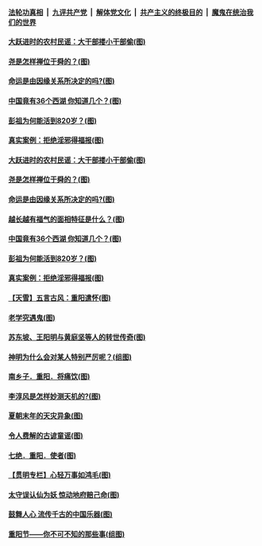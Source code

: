 

####  [法轮功真相](../../../../basic/blob/master/README.md?t=10301803) &nbsp;|&nbsp; [九评共产党](../../../../9ping.md/blob/master/README.md?t=10301803) &nbsp;|&nbsp; [解体党文化](../../../../jtdwh.md/blob/master/README.md?t=10301803)  &nbsp;|&nbsp; [共产主义的终极目的](../../../../gczydzjmd.md/blob/master/README.md?t=10301803) &nbsp;|&nbsp; [魔鬼在统治我们的世界](../../../../mgztzwmdsj.md/blob/master/README.md?t=10301803) 

#### [大跃进时的农村民谣：大干部搂小干部偷(图)](../pages/p7/950683.md?t=10301803) 

#### [尧是怎样禅位于舜的？(图)](../pages/p7/950688.md?t=10301803) 

#### [命运是由因缘关系所决定的吗?(图)](../pages/p7/950681.md?t=10301803) 

#### [中国竟有36个西湖 你知道几个？(图)](../pages/p7/950707.md?t=10301803) 

#### [彭祖为何能活到820岁？(图)](../pages/p7/950572.md?t=10301803) 

#### [真实案例：拒绝淫邪得福报(图)](../pages/p7/950565.md?t=10301803) 

#### [大跃进时的农村民谣：大干部搂小干部偷(图)](../pages/p7/950683.md?t=10301803) 

#### [尧是怎样禅位于舜的？(图)](../pages/p7/950688.md?t=10301803) 

#### [命运是由因缘关系所决定的吗?(图)](../pages/p7/950681.md?t=10301803) 

#### [越长越有福气的面相特征是什么？(图)](../pages/p7/950262.md?t=10301803) 

#### [中国竟有36个西湖 你知道几个？(图)](../pages/p7/950707.md?t=10301803) 

#### [彭祖为何能活到820岁？(图)](../pages/p7/950572.md?t=10301803) 

#### [真实案例：拒绝淫邪得福报(图)](../pages/p7/950565.md?t=10301803) 

#### [【天雪】五言古风：重阳遣怀(图)](../pages/p7/950567.md?t=10301803) 

#### [老学究遇鬼(图)](../pages/p7/948976.md?t=10301803) 

#### [苏东坡、王阳明与黄庭坚等人的转世传奇(图)](../pages/p7/950551.md?t=10301803) 

#### [神明为什么会对某人特别严厉呢？(组图)](../pages/p7/911140.md?t=10301803) 

#### [南乡子．重阳．将痛饮(图)](../pages/p7/950353.md?t=10301803) 

#### [李淳风是怎样妙测天机的?(图)](../pages/p7/950522.md?t=10301803) 

#### [夏朝末年的天灾异象(图)](../pages/p7/950476.md?t=10301803) 

#### [令人费解的古谚童谣(图)](../pages/p7/950264.md?t=10301803) 

#### [七绝．重阳．使者(图)](../pages/p7/950352.md?t=10301803) 

#### [【贯明专栏】心轻万事如鸿毛(图)](../pages/p7/950037.md?t=10301803) 

#### [太守误认仙为妖 惊动地府赔己命(图)](../pages/p7/950321.md?t=10301803) 

#### [鼓舞人心 流传千古的中国乐器(图)](../pages/p7/950246.md?t=10301803) 

#### [重阳节——你不可不知的那些事(组图)](../pages/p7/950231.md?t=10301803) 

